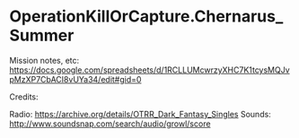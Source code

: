 # OperationKillOrCapture.Chernarus_Summer

Mission notes, etc:
https://docs.google.com/spreadsheets/d/1RCLLUMcwrzyXHC7K1tcysMQJvpMzXP7CbACI8vUYa34/edit#gid=0

Credits:

Radio: https://archive.org/details/OTRR_Dark_Fantasy_Singles
Sounds: http://www.soundsnap.com/search/audio/growl/score
